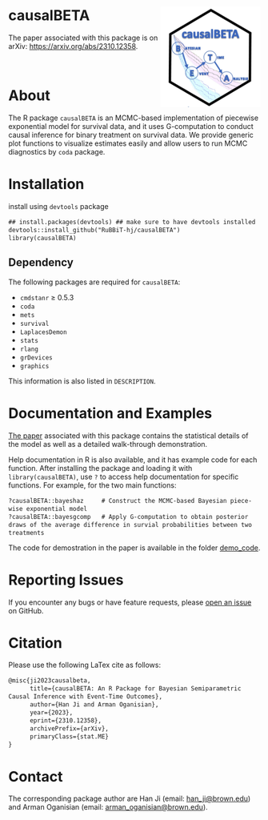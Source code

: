 # causalBETA <a href="url"><img src="logo.png" align="right" height="200" width="200" ></a>
The paper associated with this package is on arXiv: https://arxiv.org/abs/2310.12358.
<br/>
<br/>
<br/>
# About
The R package `causalBETA` is an MCMC-based implementation of piecewise exponential model for survival data, and it uses G-computation to conduct causal inference for binary treatment on survival data. We provide generic plot functions to visualize estimates easily and allow users to run MCMC diagnostics by `coda` package.

# Installation
install using `devtools` package
```
## install.packages(devtools) ## make sure to have devtools installed 
devtools::install_github("RuBBiT-hj/causalBETA")
library(causalBETA)
```

## Dependency

The following packages are required for `causalBETA`:

* `cmdstanr` ≥ 0.5.3
* `coda`
* `mets`
* `survival`
* `LaplacesDemon`
* `stats`
* `rlang`
* `grDevices`
* `graphics`


This information is also listed in `DESCRIPTION`.

# Documentation and Examples
[The paper](https://arxiv.org/abs/2310.12358) associated with this package contains the statistical details of the model as well as a detailed walk-through demonstration.

Help documentation in R is also available, and it has example code for each function. After installing the package and loading it with `library(causalBETA)`, use `?` to access help documentation for specific functions. For example, for the two main functions:
```
?causalBETA::bayeshaz     # Construct the MCMC-based Bayesian piece-wise exponential model
?causalBETA::bayesgcomp   # Apply G-computation to obtain posterior draws of the average difference in survial probabilities between two treatments
```

The code for demostration in the paper is available in the folder [demo_code](https://github.com/RuBBiT-hj/causalBETA/tree/main/demo_code).


# Reporting Issues
If you encounter any bugs or have feature requests, please [open an issue](https://github.com/RuBBiT-hj/causalBETA/issues) on GitHub.

# Citation
Please use the following LaTex cite as follows:
```
@misc{ji2023causalbeta,
      title={causalBETA: An R Package for Bayesian Semiparametric Causal Inference with Event-Time Outcomes}, 
      author={Han Ji and Arman Oganisian},
      year={2023},
      eprint={2310.12358},
      archivePrefix={arXiv},
      primaryClass={stat.ME}
}
```

# Contact
The corresponding package author are Han Ji (email: han_ji@brown.edu) and Arman Oganisian (email: arman_oganisian@brown.edu).
